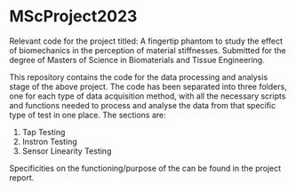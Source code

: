 # MScProject2023
Relevant code for the project titled: A fingertip phantom to study the effect of biomechanics in the perception of material stiffnesses. 
Submitted for the degree of Masters of Science in Biomaterials and Tissue Engineering.

This repository contains the code for the data processing and analysis stage of the above project.
The code has been separated into three folders, one for each type of data acquisition method, with all the necessary scripts and functions needed to process and analyse the data from that specific type of test in one place.
The sections are:
   1. Tap Testing
   2. Instron Testing
   3. Sensor Linearity Testing

Specificities on the functioning/purpose of the can be found in the project report.
